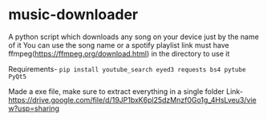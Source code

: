 # music-downloader
A python script which downloads any song on your device just by the name of it
You can use the song name or a spotify playlist link
must have ffmpeg(https://ffmpeg.org/download.html) in the directory to use it

Requirements-
`pip install youtube_search eyed3 requests bs4 pytube PyQt5`


Made a exe file, make sure to extract everything in a single folder
Link-https://drive.google.com/file/d/19JP1bxK6pl25dzMnzf0Go1g_4HsLveu3/view?usp=sharing
